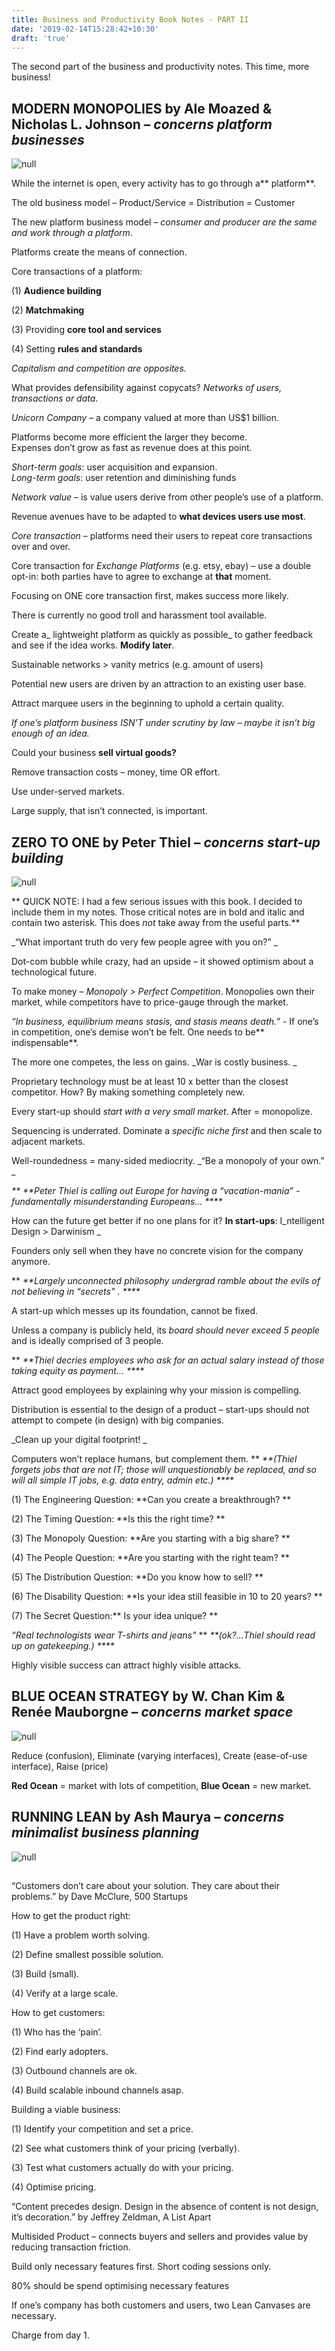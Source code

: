 ```yaml
---
title: Business and Productivity Book Notes - PART II
date: '2019-02-14T15:28:42+10:30'
draft: 'true'
---
```

The second part of the business and productivity notes. This time, more business!

## MODERN MONOPOLIES by Ale Moazed & Nicholas L. Johnson – _concerns platform businesses_

![null](/images/uploads/monopolies.jpg)

While the internet is open, every activity has to go through a** platform**.

The old business model – Product/Service = Distribution = Customer

The new platform business model – _consumer and producer are the same and work through a platform_.

Platforms create the means of connection.

Core transactions of a platform:

(1) **Audience building**

(2) **Matchmaking**

(3) Providing **core tool and services**

(4) Setting **rules and standards**

_Capitalism and competition are opposites._

What provides defensibility against copycats? _Networks of users, transactions or data_.

_Unicorn Company_ – a company valued at more than US$1 billion.

Platforms become more efficient the larger they become.\
Expenses don’t grow as fast as revenue does at this point.

_Short-term goals_: user acquisition and expansion.\
_Long-term goals_: user retention and diminishing funds

_Network value_ – is value users derive from other people’s use of a platform.

Revenue avenues have to be adapted to **what devices users use most**.

_Core transaction_ – platforms need their users to repeat core transactions over and over. 

Core transaction for _Exchange Platforms_ (e.g. etsy, ebay) – use a double opt-in: both parties have to agree to exchange at **that** moment.

Focusing on ONE core transaction first, makes success more likely.

There is currently no good troll and harassment tool available.

Create a_ lightweight platform as quickly as possible_ to gather feedback and see if the idea works. **Modify later**.

Sustainable networks > vanity metrics (e.g. amount of users)

Potential new users are driven by an attraction to an existing user base.

Attract marquee users in the beginning to uphold a certain quality.

_If one’s platform business ISN’T under scrutiny by law – maybe it isn’t big enough of an idea._

Could your business **sell virtual goods?**

Remove transaction costs – money, time OR effort.

Use under-served markets.

Large supply, that isn’t connected, is important.

## ZERO TO ONE by Peter Thiel – _concerns start-up building_

![null](/images/uploads/zerotoone.jpg)

**
QUICK NOTE: I had a few serious issues with this book. I decided to include them in my notes. Those critical notes are in bold and italic and contain two asterisk. This does _not_ take away from the useful parts.**

_“What important truth do very few people agree with you on?”
_

Dot-com bubble while crazy, had an upside – it showed optimism about a technological future.

To make money – _Monopoly > Perfect Competition_. Monopolies own their market, while competitors have to price-gauge through the market.

_“In business, equilibrium means stasis, and stasis means death.”_ - If one’s in competition, one’s demise won’t be felt. One needs to be** indispensable**.

The more one competes, the less on gains. _War is costly business.
_

Proprietary technology must be at least 10 x better than the closest competitor. How? By making something completely new.

Every start-up should _start with a very small market_. After = monopolize.

Sequencing is underrated. Dominate a _specific niche first_ and then scale to adjacent markets.

Well-roundedness = many-sided mediocrity. _“Be a monopoly of your own.”
_

_\*\* **Peter Thiel is calling out Europe for having a “vacation-mania” - fundamentally misunderstanding Europeans…
 **\*\*_

How can the future get better if no one plans for it? **In start-ups**: I_ntelligent Design > Darwinism
_

Founders only sell when they have no concrete vision for the company anymore. 

\*\* _**Largely unconnected philosophy undergrad ramble about the evils of not believing in “secrets”
. **\*\*_

A start-up which messes up its foundation, cannot be fixed.

Unless a company is publicly held, its _board should never exceed 5 people_ and is ideally comprised of 3 people.

\*\* _**Thiel decries employees who ask for an actual salary instead of  those taking equity as payment...
 **\*\*_

Attract good employees by explaining why your mission is compelling.

Distribution is essential to the design of a product – start-ups should not attempt to compete (in design) with big companies.

_Clean up your digital footprint!
_

Computers won’t replace humans, but complement them. \*\* _**(Thiel forgets jobs that are not IT; those will unquestionably be replaced, and so will all simple IT jobs, e.g. data entry, admin etc.)
 **\*\*_

(1) The Engineering Question: **Can you create a breakthrough?
**

(2) The Timing Question: **Is this the right time?
**

(3) The Monopoly Question: **Are you starting with a big share?
**

(4) The People Question: **Are you starting with the right team?
**

(5) The Distribution Question: **Do you know how to sell?
**

(6) The Disability Question: **Is your idea still feasible in 10 to 20 years?
**

(7) The Secret Question:** Is your idea unique?
**

_“Real technologists wear T-shirts and jeans”_ \*\* _**(ok?...Thiel should read up on gatekeeping.)
 **\*\*_

Highly visible success can attract highly visible attacks.

## BLUE OCEAN STRATEGY by W. Chan Kim & Renée Mauborgne – _concerns market space_

![null](/images/uploads/blueoceanstrategy.jpg)

Reduce (confusion), Eliminate (varying interfaces), Create (ease-of-use interface), Raise (price)

**Red Ocean** = market with lots of competition, **Blue Ocean** = new market.

## RUNNING LEAN by Ash Maurya – _concerns minimalist business planning_

![null](/images/uploads/runninglean.jpg)

## 

“Customers don’t care about your solution. They care about their problems.” by Dave McClure, 500 Startups

How to get the product right:

(1) Have a problem worth solving.

(2) Define smallest possible solution.

(3) Build (small).

(4) Verify at a large scale.

How to get customers:

(1) Who has the ‘pain’.

(2) Find early adopters.

(3) Outbound channels are ok.

(4) Build scalable inbound channels asap.

Building a viable business:

(1) Identify your competition and set a price.

(2) See what customers think of your pricing (verbally).

(3) Test what customers actually do with your pricing.

(4) Optimise pricing.

“Content precedes design. Design in the absence of content is not design, it’s decoration.” by Jeffrey Zeldman, A List Apart

Multisided Product – connects buyers and sellers and provides value by reducing transaction friction.

Build only necessary features first. Short coding sessions only.

80% should be spend optimising necessary features

If one’s company has both customers and users, two Lean Canvases are necessary.

Charge from day 1.
